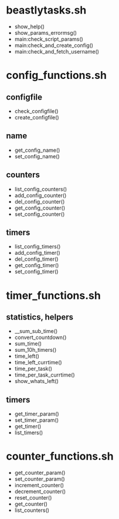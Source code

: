 # beastlytasks.sh

- show_help()
- show_params_errormsg()
- main:check_script_params()
- main:check_and_create_config()
- main:check_and_fetch_username()



# config_functions.sh

## configfile

- check_configfile()
- create_configfile()

## name

- get_config_name()
- set_config_name()

## counters

- list_config_counters()
- add_config_counter()
- del_config_counter()
- get_config_counter()
- set_config_counter()

## timers

- list_config_timers()
- add_config_timer()
- del_config_timer()
- get_config_timer()
- set_config_timer()



# timer_functions.sh

## statistics, helpers

- __sum_sub_time()
- convert_countdown()
- sum_time()
- sum_10h_timers()
- time_left()
- time_left_currtime()
- time_per_task()
- time_per_task_currtime()
- show_whats_left()

## timers

- get_timer_param()
- set_timer_param()
- get_timer()
- list_timers()



# counter_functions.sh

- get_counter_param()
- set_counter_param()
- increment_counter()
- decrement_counter()
- reset_counter()
- get_counter()
- list_counters()
